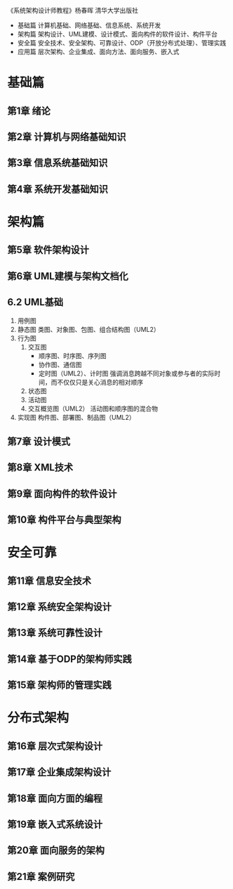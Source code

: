 《系统架构设计师教程》杨春晖 清华大学出版社

* 基础篇 计算机基础、网络基础、信息系统、系统开发
* 架构篇 架构设计、UML建模、设计模式、面向构件的软件设计、构件平台
* 安全篇 安全技术、安全架构、可靠设计、ODP（开放分布式处理）、管理实践
* 应用篇 层次架构、企业集成、面向方法、面向服务、嵌入式

# 基础篇
## 第1章 绪论
## 第2章 计算机与网络基础知识
## 第3章 信息系统基础知识
## 第4章 系统开发基础知识

# 架构篇
## 第5章 软件架构设计
## 第6章 UML建模与架构文档化
## 6.2 UML基础
1. 用例图
2. 静态图 类图、对象图、包图、组合结构图（UML2）
3. 行为图
   1. 交互图
      - 顺序图、时序图、序列图
      - 协作图、通信图
      - 定时图（UML2）、计时图 强调消息跨越不同对象或参与者的实际时间，而不仅仅只是关心消息的相对顺序
   2. 状态图
   3. 活动图
   4. 交互概览图（UML2） 活动图和顺序图的混合物
4. 实现图 构件图、部署图、制品图（UML2）

## 第7章 设计模式
## 第8章 XML技术
## 第9章 面向构件的软件设计
## 第10章 构件平台与典型架构

# 安全可靠
## 第11章 信息安全技术
## 第12章 系统安全架构设计
## 第13章 系统可靠性设计
## 第14章 基于ODP的架构师实践
## 第15章 架构师的管理实践

# 分布式架构
## 第16章 层次式架构设计
## 第17章 企业集成架构设计
## 第18章 面向方面的编程
## 第19章 嵌入式系统设计
## 第20章 面向服务的架构
## 第21章 案例研究